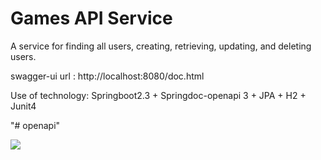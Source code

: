# Games API Service
A service for finding all users, creating, retrieving, updating, and deleting users.

swagger-ui url : http://localhost:8080/doc.html

Use of technology: Springboot2.3 + Springdoc-openapi 3 + JPA + H2 + Junit4

"# openapi" 

![](src/main/resources/openapi.gif)
